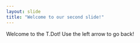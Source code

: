```yaml
---
layout: slide
title: "Welcome to our second slide!"
---
```

Welcome to the T.Dot!
Use the left arrow to go back!

